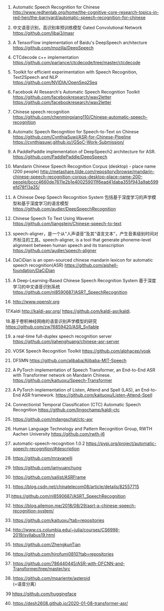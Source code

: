 1. Automatic Speech Recognition for Chinese
http://www.redhenlab.org/home/the-cognitive-core-research-topics-in-red-hen/the-barnyard/automatic-speech-recognition-for-chinese

2. 中文语音识别，高识别率预训练模型 Gated Convolutional Network
https://github.com/libai3/masr

3. A TensorFlow implementation of Baidu's DeepSpeech architecture
https://github.com/mozilla/DeepSpeech 

4. CTCdecode c++ implementation
https://github.com/parlance/ctcdecode/tree/master/ctcdecode  

5. Toolkit for efficient experimentation with Speech Recognition, Text2Speech and NLP   
https://github.com/NVIDIA/OpenSeq2Seq   

6. Facebook AI Research's Automatic Speech Recognition Toolkit 
https://github.com/facebookresearch/wav2letter   
https://github.com/facebookresearch/wav2letter

7. Chinese speech recognition    
https://github.com/chenmingxiang110/Chinese-automatic-speech-recognition  

8. Automatic Speech Recognition for Speech-to-Text on Chinese  
https://github.com/CynthiaSuwi/ASR-for-Chinese-Pipeline    
https://cynthiasuwi.github.io//GSoC-Work-Submission/

9. A PaddlePaddle implementation of DeepSpeech2 architecture for ASR.   
https://github.com/PaddlePaddle/DeepSpeech   

10. Mandarin Chinese Speech Recognition Corpus (desktop) - place name (200 people)
http://metashare.tilde.com/repository/browse/mandarin-chinese-speech-recognition-corpus-desktop-place-name-200-people/bccc4660de7611e2b1e400259011f6ead41daba355f943a9ab599efd78f13a35/

11. A Chinese Deep Speech Recognition System 包括基于深度学习的声学模型和基于深度学习的语言模型   
https://github.com/audier/DeepSpeechRecognition     

12. Chinese Speech To Text Using Wavenet  
https://github.com/liangstein/Chinese-speech-to-text   

13. speech-aligner，是一个从“人声语音”及其“语言文本”，产生音素级别时间对齐标注的工具。speech-aligner, is a tool that generate phoneme-level alignment between human speech and its transcription
https://github.com/audier/speech-aligner    

14. DaCiDian is an open-sourced chinese mandarin lexicon for automatic speech recognition(ASR) 
https://github.com/aishell-foundation/DaCiDian

15. A Deep-Learning-Based Chinese Speech Recognition System 基于深度学习的中文语音识别系统
https://github.com/nl8590687/ASRT_SpeechRecognition   

16. http://www.openslr.org

17.Kaldi
http://kaldi-asr.org/
https://github.com/kaldi-asr/kaldi.

18.基于卷积神经网络的语音识别声学模型的研究
https://github.com/zw76859420/ASR_Syllable  

19. a real-time full-duplex speech recognition server
https://github.com/jiahenghuang/chinese-asr-server  

20. VOSK Speech Recognition Toolkit
https://github.com/alphacep/vosk  

21. DFSMN
https://github.com/alibaba/Alibaba-MIT-Speech

22. A PyTorch implementation of Speech Transformer, an End-to-End ASR with Transformer network on Mandarin Chinese.
https://github.com/kaituoxu/Speech-Transformer

22. A PyTorch implementation of Listen, Attend and Spell (LAS), an End-to-End ASR framework.
https://github.com/kaituoxu/Listen-Attend-Spell

23. Connectionist Temporal Classification (CTC) Automatic Speech Recognition 
https://github.com/lingochamp/kaldi-ctc

24. https://github.com/mdangschat/ctc-asr 

25. Human Language Technology and Pattern Recognition Group, RWTH Aachen University
https://github.com/rwth-i6

26. automatic-speech-recognition 1.0.2
https://pypi.org/project/automatic-speech-recognition/#description 

27. https://github.com/mravanelli  

28. https://github.com/iamyuanchung 

29. https://github.com/sailist/ASRFrame 

30. https://blog.csdn.net/chinatelecom08/article/details/82557715 

31.https://github.com/nl8590687/ASRT_SpeechRecognition

32. https://blog.ailemon.me/2018/08/29/asrt-a-chinese-speech-recognition-system/ 

33. https://github.com/kaituoxu?tab=repositories  

34. http://www.cs.columbia.edu/~julia/courses/CS6998-2019/syllabus19.html 

35. https://github.com/ZhengkunTian 

36. https://github.com/hirofumi0810?tab=repositories 

37. https://github.com/786440445/ASR-with-DFCNN-and-Transformer/tree/master/src 

38. https://github.com/mpariente/asteroid  
(=语音分离）

39 https://github.com/huggingface

40. https://desh2608.github.io/2020-01-08-transformer-asr/
